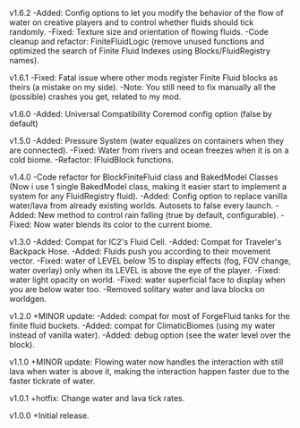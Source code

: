 v1.6.2
-Added: Config options to let you modify the behavior of the flow of water on creative players and to control whether fluids should tick randomly.
-Fixed: Texture size and orientation of flowing fluids.
-Code cleanup and refactor: FiniteFluidLogic (remove unused functions and optimized the search of Finite Fluid Indexes using Blocks/FluidRegistry names).

v1.6.1
-Fixed: Fatal issue where other mods register Finite Fluid blocks as theirs (a mistake on my side).
-Note: You still need to fix manually all the (possible) crashes you get, related to my mod.

v1.6.0
-Added: Universal Compatibility Coremod config option (false by default)

v1.5.0
-Added: Pressure System (water equalizes on containers when they are connected).
-Fixed: Water from rivers and ocean freezes when it is on a cold biome.
-Refactor: IFluidBlock functions.

v1.4.0
-Code refactor for BlockFiniteFluid class and BakedModel Classes (Now i use 1 single BakedModel class, making it easier start to implement a system for any FluidRegistry fluid).
-Added: Config option to replace vanilla water/lava from already existing worlds. Autosets to false every launch.
-Added: New method to control rain falling (true by default, configurable).
-Fixed: Now water blends its color to the current biome.

v1.3.0
-Added: Compat for IC2's Fluid Cell.
-Added: Compat for Traveler's Backpack Hose.
-Added: Fluids push you according to their movement vector.
-Fixed: water of LEVEL below 15 to display effects (fog, FOV change, water overlay) only when its LEVEL is above the eye of the player.
-Fixed: water light opacity on world.
-Fixed: water superficial face to display when you are below water too.
-Removed solitary water and lava blocks on worldgen.

v1.2.0
+MINOR update:
-Added: compat for most of ForgeFluid tanks for the finite fluid buckets.
-Added: compat for ClimaticBiomes (using my water instead of vanilla water).
-Added: debug option (see the water level over the block).

v1.1.0
+MINOR update: Flowing water now handles the interaction with still lava when water is above it, making the interaction happen faster due to the faster tickrate of water.

v1.0.1
+hotfix: Change water and lava tick rates.

v1.0.0
+Initial release.